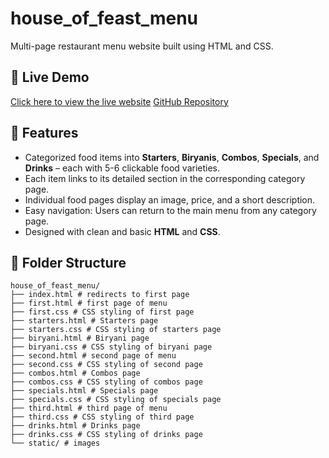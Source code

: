 # house_of_feast_menu
Multi-page restaurant menu website built using HTML and CSS.
## 🔗 Live Demo
[Click here to view the live website]([https://yourprojectlink.netlify.app](https://likhita-nanda.github.io/house_of_feast_menu/))  
[GitHub Repository](https://github.com/Likhita-nanda/house_of_feast_menu)

## 📝 Features
- Categorized food items into **Starters**, **Biryanis**, **Combos**, **Specials**, and **Drinks** – each with 5-6 clickable food varieties.
- Each item links to its detailed section in the corresponding category page.
- Individual food pages display an image, price, and a short description.
- Easy navigation: Users can return to the main menu from any category page.
- Designed with clean and basic **HTML** and **CSS**.

## 📁 Folder Structure
```
house_of_feast_menu/
├── index.html # redirects to first page
├── first.html # first page of menu
├── first.css # CSS styling of first page
├── starters.html # Starters page
├── starters.css # CSS styling of starters page
├── biryani.html # Biryani page
├── biryani.css # CSS styling of biryani page
├── second.html # second page of menu
├── second.css # CSS styling of second page
├── combos.html # Combos page
├── combos.css # CSS styling of combos page
├── specials.html # Specials page
├── specials.css # CSS styling of specials page
├── third.html # third page of menu
├── third.css # CSS styling of third page
├── drinks.html # Drinks page
├── drinks.css # CSS styling of drinks page
└── static/ # images
```
